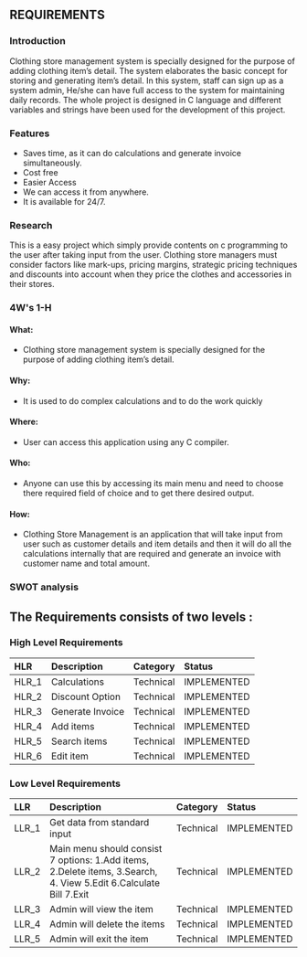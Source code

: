 ## REQUIREMENTS

### Introduction


Clothing store management system is specially designed for the purpose of adding clothing item’s detail. The system elaborates the basic concept for storing and generating item’s detail. In this system, staff can sign up as a system admin, He/she can have full access to the system for maintaining daily records. The whole project is designed in C language and different variables and strings have been used for the development of this project.



### Features

- Saves time, as it can do calculations and generate invoice simultaneously.
- Cost free
- Easier Access
- We can access it from anywhere.
- It is available for 24/7.



### Research

This is a easy project which simply provide contents on c programming to the user after taking input from the user.
Clothing store managers must consider factors like mark-ups, pricing margins, strategic pricing techniques and discounts into account when they price the clothes and accessories in their stores.


### 4W's 1-H


#### What:
- Clothing store management system is specially designed for the purpose of adding clothing item’s detail.

#### Why:
- It is used to do complex calculations and to do the work quickly

#### Where:
- User can access this application using any C compiler.

#### Who:
- Anyone can use this by accessing its main menu and need to choose there required field of choice and to get there desired output.

#### How:
- Clothing Store Management is an application that will take input from user such as customer details and item details and then it will do all the calculations    internally that are required and generate an invoice with customer name and total amount.


### SWOT analysis



## The Requirements consists of two levels :
### High Level  Requirements


| HLR | Description     |         Category    | Status  |
| :-------- | :------- | :------------------------- | :----------------- |
| HLR_1| Calculations | Technical | IMPLEMENTED |
|HLR_2|  Discount Option | Technical | IMPLEMENTED|
| HLR_3 | Generate Invoice | Technical| IMPLEMENTED |
|HLR_4 | Add items | Technical| IMPLEMENTED|
|HLR_5 | Search items| Technical| IMPLEMENTED|
|HLR_6 |Edit item | Technical| IMPLEMENTED|


### Low Level  Requirements


| LLR | Description     | Category                       | Status |
| :-------- | :------- | :-------------------------------- |:--------------|
| LLR_1      | Get data from standard input | Technical | IMPLEMENTED |
|LLR_2 | Main menu should consist 7 options: 1.Add items, 2.Delete items, 3.Search, 4. View 5.Edit 6.Calculate Bill 7.Exit| Technical|IMPLEMENTED|
|LLR_3 | Admin will view the item | Technical| IMPLEMENTED|
|LLR_4| Admin will delete the items | Technical| IMPLEMENTED|
|LLR_5 | Admin will exit the item | Technical| IMPLEMENTED| 






